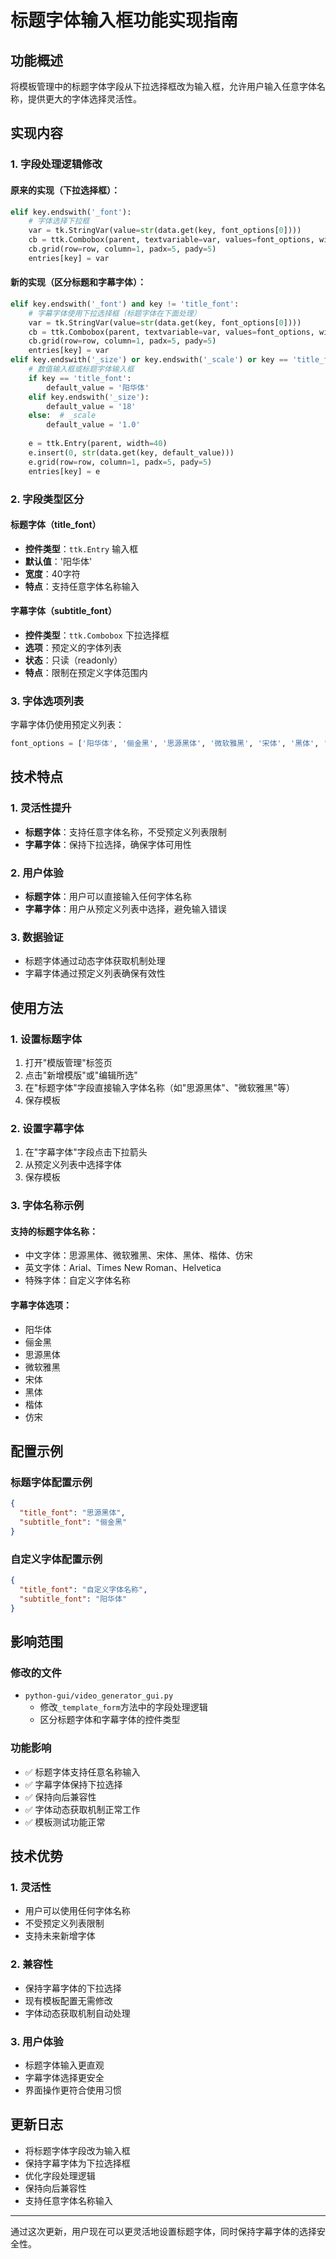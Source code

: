 # 标题字体输入框功能实现指南

## 功能概述

将模板管理中的标题字体字段从下拉选择框改为输入框，允许用户输入任意字体名称，提供更大的字体选择灵活性。

## 实现内容

### 1. 字段处理逻辑修改

#### 原来的实现（下拉选择框）：
```python
elif key.endswith('_font'):
    # 字体选择下拉框
    var = tk.StringVar(value=str(data.get(key, font_options[0])))
    cb = ttk.Combobox(parent, textvariable=var, values=font_options, width=37, state='readonly')
    cb.grid(row=row, column=1, padx=5, pady=5)
    entries[key] = var
```

#### 新的实现（区分标题和字幕字体）：
```python
elif key.endswith('_font') and key != 'title_font':
    # 字幕字体使用下拉选择框（标题字体在下面处理）
    var = tk.StringVar(value=str(data.get(key, font_options[0])))
    cb = ttk.Combobox(parent, textvariable=var, values=font_options, width=37, state='readonly')
    cb.grid(row=row, column=1, padx=5, pady=5)
    entries[key] = var
elif key.endswith('_size') or key.endswith('_scale') or key == 'title_font':
    # 数值输入框或标题字体输入框
    if key == 'title_font':
        default_value = '阳华体'
    elif key.endswith('_size'):
        default_value = '18'
    else:  # _scale
        default_value = '1.0'
    
    e = ttk.Entry(parent, width=40)
    e.insert(0, str(data.get(key, default_value)))
    e.grid(row=row, column=1, padx=5, pady=5)
    entries[key] = e
```

### 2. 字段类型区分

#### 标题字体（title_font）
- **控件类型**：`ttk.Entry` 输入框
- **默认值**：'阳华体'
- **宽度**：40字符
- **特点**：支持任意字体名称输入

#### 字幕字体（subtitle_font）
- **控件类型**：`ttk.Combobox` 下拉选择框
- **选项**：预定义的字体列表
- **状态**：只读（readonly）
- **特点**：限制在预定义字体范围内

### 3. 字体选项列表

字幕字体仍使用预定义列表：
```python
font_options = ['阳华体', '俪金黑', '思源黑体', '微软雅黑', '宋体', '黑体', '楷体', '仿宋']
```

## 技术特点

### 1. 灵活性提升
- **标题字体**：支持任意字体名称，不受预定义列表限制
- **字幕字体**：保持下拉选择，确保字体可用性

### 2. 用户体验
- **标题字体**：用户可以直接输入任何字体名称
- **字幕字体**：用户从预定义列表中选择，避免输入错误

### 3. 数据验证
- 标题字体通过动态字体获取机制处理
- 字幕字体通过预定义列表确保有效性

## 使用方法

### 1. 设置标题字体
1. 打开"模版管理"标签页
2. 点击"新增模版"或"编辑所选"
3. 在"标题字体"字段直接输入字体名称（如"思源黑体"、"微软雅黑"等）
4. 保存模板

### 2. 设置字幕字体
1. 在"字幕字体"字段点击下拉箭头
2. 从预定义列表中选择字体
3. 保存模板

### 3. 字体名称示例

#### 支持的标题字体名称：
- 中文字体：思源黑体、微软雅黑、宋体、黑体、楷体、仿宋
- 英文字体：Arial、Times New Roman、Helvetica
- 特殊字体：自定义字体名称

#### 字幕字体选项：
- 阳华体
- 俪金黑
- 思源黑体
- 微软雅黑
- 宋体
- 黑体
- 楷体
- 仿宋

## 配置示例

### 标题字体配置示例
```json
{
  "title_font": "思源黑体",
  "subtitle_font": "俪金黑"
}
```

### 自定义字体配置示例
```json
{
  "title_font": "自定义字体名称",
  "subtitle_font": "阳华体"
}
```

## 影响范围

### 修改的文件
- `python-gui/video_generator_gui.py`
  - 修改`_template_form`方法中的字段处理逻辑
  - 区分标题字体和字幕字体的控件类型

### 功能影响
- ✅ 标题字体支持任意名称输入
- ✅ 字幕字体保持下拉选择
- ✅ 保持向后兼容性
- ✅ 字体动态获取机制正常工作
- ✅ 模板测试功能正常

## 技术优势

### 1. 灵活性
- 用户可以使用任何字体名称
- 不受预定义列表限制
- 支持未来新增字体

### 2. 兼容性
- 保持字幕字体的下拉选择
- 现有模板配置无需修改
- 字体动态获取机制自动处理

### 3. 用户体验
- 标题字体输入更直观
- 字幕字体选择更安全
- 界面操作更符合使用习惯

## 更新日志

- 将标题字体字段改为输入框
- 保持字幕字体为下拉选择框
- 优化字段处理逻辑
- 保持向后兼容性
- 支持任意字体名称输入

---

通过这次更新，用户现在可以更灵活地设置标题字体，同时保持字幕字体的选择安全性。


